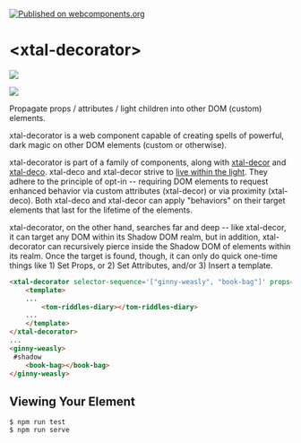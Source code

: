 [![Published on webcomponents.org](https://img.shields.io/badge/webcomponents.org-published-blue.svg)](https://www.webcomponents.org/element/xtal-decorator)

# \<xtal-decorator\>

<a href="https://nodei.co/npm/xtal-decorator/"><img src="https://nodei.co/npm/xtal-decorator.png"></a>

<img src="https://badgen.net/bundlephobia/minzip/xtal-decorator">

Propagate props / attributes / light children into other DOM (custom) elements.

xtal-decorator is a web component capable of creating spells of powerful, dark magic on other DOM elements (custom or otherwise).

xtal-decorator is part of a family of components, along with [xtal-decor](https://www.npmjs.com/package/xtal-decor) and [xtal-deco](https://www.npmjs.com/package/xtal-deco).  xtal-deco and xtal-decor strive to [live within the light](https://www.pinterest.com/pin/317433473707811040/).  They adhere to the principle of opt-in -- requiring DOM elements to request enhanced behavior via custom attributes (xtal-decor) or via proximity (xtal-deco).  Both xtal-deco and xtal-decor can apply "behaviors" on their target elements that last for the lifetime of the elements.

xtal-decorator, on the other hand, searches far and deep -- like xtal-decor, it can target any DOM within its Shadow DOM realm, but in addition, xtal-decorator can recursively pierce inside the Shadow DOM of elements within its realm.  Once the target is found, though, it can only do quick one-time things like 1) Set Props, or 2)  Set Attributes, and/or 3) Insert a template.

```html
<xtal-decorator selector-sequence='["ginny-weasly", "book-bag"]' props='...' attribs='...' insert-template=beforeEnd>
    <template>
    ...
        <tom-riddles-diary></tom-riddles-diary>
    ...
    </template>
</xtal-decorator>
...
<ginny-weasly>
 #shadow
    <book-bag></book-bag>
</ginny-weasly>
```



## Viewing Your Element

```
$ npm run test
$ npm run serve
```


